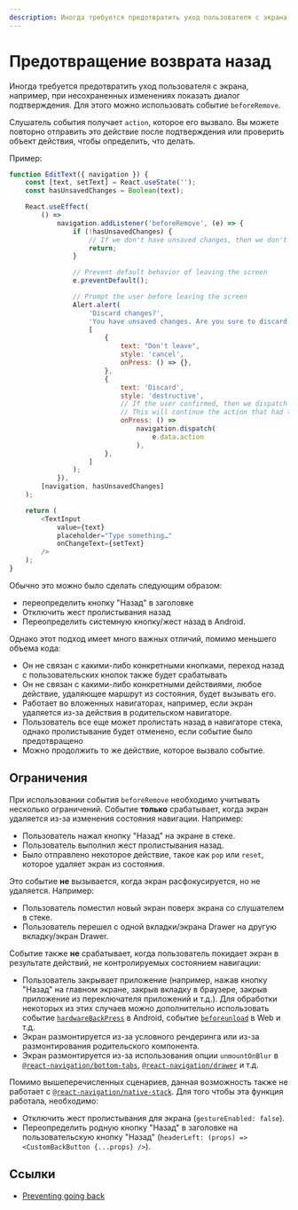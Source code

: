```yaml
---
description: Иногда требуется предотвратить уход пользователя с экрана, например, при несохраненных изменениях показать диалог подтверждения
---
```


# Предотвращение возврата назад

Иногда требуется предотвратить уход пользователя с экрана, например, при несохраненных изменениях показать диалог подтверждения. Для этого можно использовать событие `beforeRemove`.

Слушатель события получает `action`, которое его вызвало. Вы можете повторно отправить это действие после подтверждения или проверить объект действия, чтобы определить, что делать.

Пример:

```js
function EditText({ navigation }) {
    const [text, setText] = React.useState('');
    const hasUnsavedChanges = Boolean(text);

    React.useEffect(
        () =>
            navigation.addListener('beforeRemove', (e) => {
                if (!hasUnsavedChanges) {
                    // If we don't have unsaved changes, then we don't need to do anything
                    return;
                }

                // Prevent default behavior of leaving the screen
                e.preventDefault();

                // Prompt the user before leaving the screen
                Alert.alert(
                    'Discard changes?',
                    'You have unsaved changes. Are you sure to discard them and leave the screen?',
                    [
                        {
                            text: "Don't leave",
                            style: 'cancel',
                            onPress: () => {},
                        },
                        {
                            text: 'Discard',
                            style: 'destructive',
                            // If the user confirmed, then we dispatch the action we blocked earlier
                            // This will continue the action that had triggered the removal of the screen
                            onPress: () =>
                                navigation.dispatch(
                                    e.data.action
                                ),
                        },
                    ]
                );
            }),
        [navigation, hasUnsavedChanges]
    );

    return (
        <TextInput
            value={text}
            placeholder="Type something…"
            onChangeText={setText}
        />
    );
}
```

Обычно это можно было сделать следующим образом:

-   переопределить кнопку "Назад" в заголовке
-   Отключить жест пролистывания назад
-   Переопределить системную кнопку/жест назад в Android.

Однако этот подход имеет много важных отличий, помимо меньшего объема кода:

-   Он не связан с какими-либо конкретными кнопками, переход назад с пользовательских кнопок также будет срабатывать
-   Он не связан с какими-либо конкретными действиями, любое действие, удаляющее маршрут из состояния, будет вызывать его.
-   Работает во вложенных навигаторах, например, если экран удаляется из-за действия в родительском навигаторе.
-   Пользователь все еще может пролистать назад в навигаторе стека, однако пролистывание будет отменено, если событие было предотвращено
-   Можно продолжить то же действие, которое вызвало событие.

## Ограничения

При использовании события `beforeRemove` необходимо учитывать несколько ограничений. Событие **только** срабатывает, когда экран удаляется из-за изменения состояния навигации. Например:

-   Пользователь нажал кнопку "Назад" на экране в стеке.
-   Пользователь выполнил жест пролистывания назад.
-   Было отправлено некоторое действие, такое как `pop` или `reset`, которое удаляет экран из состояния.

Это событие **не** вызывается, когда экран расфокусируется, но не удаляется. Например:

-   Пользователь поместил новый экран поверх экрана со слушателем в стеке.
-   Пользователь перешел с одной вкладки/экрана Drawer на другую вкладку/экран Drawer.

Событие также **не** срабатывает, когда пользователь покидает экран в результате действий, не контролируемых состоянием навигации:

-   Пользователь закрывает приложение (например, нажав кнопку "Назад" на главном экране, закрыв вкладку в браузере, закрыв приложение из переключателя приложений и т.д.). Для обработки некоторых из этих случаев можно дополнительно использовать событие [`hardwareBackPress`](https://reactnative.dev/docs/backhandler) в Android, событие [`beforeunload`](https://developer.mozilla.org/en-US/docs/web/api/window/beforeunload_event) в Web и т.д.
-   Экран размонтируется из-за условного рендеринга или из-за размонтирования родительского компонента.
-   Экран размонтируется из-за использования опции `unmountOnBlur` в [`@react-navigation/bottom-tabs`](bottom-tab-navigator.md), [`@react-navigation/drawer`](drawer-navigator.md) и т.д.

Помимо вышеперечисленных сценариев, данная возможность также не работает с [`@react-navigation/native-stack`](native-stack-navigator.md). Для того чтобы эта функция работала, необходимо:

-   Отключить жест пролистывания для экрана (`gestureEnabled: false`).
-   Переопределить родную кнопку "Назад" в заголовке на пользовательскую кнопку "Назад" (`headerLeft: (props) => <CustomBackButton {...props} />`).

## Ссылки

-   [Preventing going back](https://reactnavigation.org/docs/preventing-going-back)
